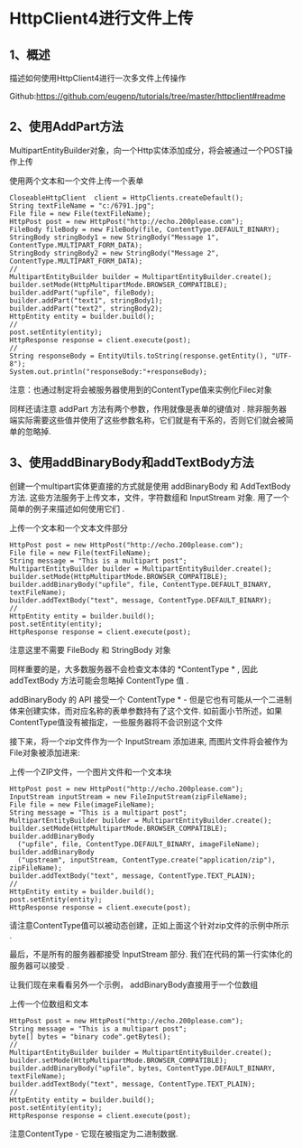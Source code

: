 # HttpClient4进行文件上传
## 1、概述

描述如何使用HttpClient4进行一次多文件上传操作

Github:https://github.com/eugenp/tutorials/tree/master/httpclient#readme

## 2、使用AddPart方法

MultipartEntityBuilder对象，向一个Http实体添加成分，将会被通过一个POST操作上传

使用两个文本和一个文件上传一个表单
```
CloseableHttpClient  client = HttpClients.createDefault();
String textFileName = "c:/6791.jpg";
File file = new File(textFileName);
HttpPost post = new HttpPost("http://echo.200please.com");
FileBody fileBody = new FileBody(file, ContentType.DEFAULT_BINARY);
StringBody stringBody1 = new StringBody("Message 1", ContentType.MULTIPART_FORM_DATA);
StringBody stringBody2 = new StringBody("Message 2", ContentType.MULTIPART_FORM_DATA);
//
MultipartEntityBuilder builder = MultipartEntityBuilder.create();
builder.setMode(HttpMultipartMode.BROWSER_COMPATIBLE);
builder.addPart("upfile", fileBody);
builder.addPart("text1", stringBody1);
builder.addPart("text2", stringBody2);
HttpEntity entity = builder.build();
//
post.setEntity(entity);
HttpResponse response = client.execute(post);
//
String responseBody = EntityUtils.toString(response.getEntity(), "UTF-8");
System.out.println("responseBody:"+responseBody);
```
注意：也通过制定将会被服务器使用到的ContentType值来实例化Filec对象

同样还请注意 addPart 方法有两个参数，作用就像是表单的键值对 . 除非服务器端实际需要这些值并使用了这些参数名称，它们就是有干系的，否则它们就会被简单的忽略掉.

## 3、使用addBinaryBody和addTextBody方法

创建一个multipart实体更直接的方式就是使用 addBinaryBody 和 AddTextBody 方法. 这些方法服务于上传文本，文件，字符数组和 InputStream 对象. 用了一个简单的例子来描述如何使用它们 .

上传一个文本和一个文本文件部分
```
HttpPost post = new HttpPost("http://echo.200please.com");
File file = new File(textFileName);
String message = "This is a multipart post";
MultipartEntityBuilder builder = MultipartEntityBuilder.create();
builder.setMode(HttpMultipartMode.BROWSER_COMPATIBLE);
builder.addBinaryBody("upfile", file, ContentType.DEFAULT_BINARY, textFileName);
builder.addTextBody("text", message, ContentType.DEFAULT_BINARY);
//
HttpEntity entity = builder.build();
post.setEntity(entity);
HttpResponse response = client.execute(post);
```
注意这里不需要 FileBody 和 StringBody 对象

同样重要的是，大多数服务器不会检查文本体的 *ContentType * , 因此 addTextBody 方法可能会忽略掉 ContentType 值 .

addBinaryBody 的 API 接受一个 ContentType * - 但是它也有可能从一个二进制体来创建实体，而对应名称的表单参数持有了这个文件. 如前面小节所述，如果ContentType值没有被指定，一些服务器将不会识别这个文件

接下来，将一个zip文件作为一个 InputStream 添加进来, 而图片文件将会被作为File对象被添加进来:

上传一个ZIP文件，一个图片文件和一个文本块
```
HttpPost post = new HttpPost("http://echo.200please.com");
InputStream inputStream = new FileInputStream(zipFileName);
File file = new File(imageFileName);
String message = "This is a multipart post";
MultipartEntityBuilder builder = MultipartEntityBuilder.create();
builder.setMode(HttpMultipartMode.BROWSER_COMPATIBLE);
builder.addBinaryBody
  ("upfile", file, ContentType.DEFAULT_BINARY, imageFileName);
builder.addBinaryBody
  ("upstream", inputStream, ContentType.create("application/zip"), zipFileName);
builder.addTextBody("text", message, ContentType.TEXT_PLAIN);
//
HttpEntity entity = builder.build();
post.setEntity(entity);
HttpResponse response = client.execute(post);
```
请注意ContentType值可以被动态创建，正如上面这个针对zip文件的示例中所示 .

最后，不是所有的服务器都接受 InputStream 部分. 我们在代码的第一行实体化的服务器可以接受 .

让我们现在来看看另外一个示例， addBinaryBody直接用于一个位数组

上传一个位数组和文本
```
HttpPost post = new HttpPost("http://echo.200please.com");
String message = "This is a multipart post";
byte[] bytes = "binary code".getBytes();
//
MultipartEntityBuilder builder = MultipartEntityBuilder.create();
builder.setMode(HttpMultipartMode.BROWSER_COMPATIBLE);
builder.addBinaryBody("upfile", bytes, ContentType.DEFAULT_BINARY, textFileName);
builder.addTextBody("text", message, ContentType.TEXT_PLAIN);
//
HttpEntity entity = builder.build();
post.setEntity(entity);
HttpResponse response = client.execute(post);
```
注意ContentType - 它现在被指定为二进制数据.
